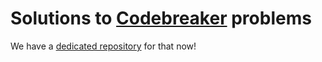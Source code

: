 # Solutions to [Codebreaker](https://codebreaker.xyz) problems

We have a [dedicated repository](https://github.com/EC3-Gang/codebreaker-solutions)
for that now!
